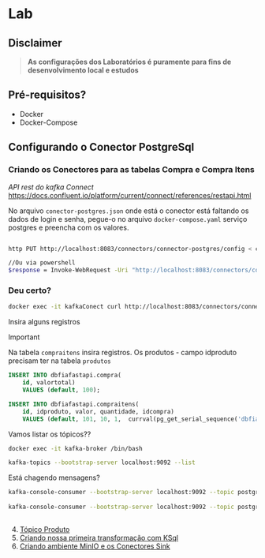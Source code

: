 # Lab

## Disclaimer
> **As configurações dos Laboratórios é puramente para fins de desenvolvimento local e estudos**


## Pré-requisitos?
* Docker
* Docker-Compose

## Configurando o Conector PostgreSql

### Criando os Conectores para as tabelas Compra e Compra Itens

*API rest do kafka Connect*
https://docs.confluent.io/platform/current/connect/references/restapi.html


No arquivo `conector-postgres.json` onde está o conector está faltando os dados de login e senha, pegue-o no arquivo `docker-compose.yaml` serviço postgres e preencha com os valores.

```bash

http PUT http://localhost:8083/connectors/connector-postgres/config < conectores/conector-postgres.json

//Ou via powershell
$response = Invoke-WebRequest -Uri "http://localhost:8083/connectors/connector-postgres/config" -Method Put -Body (Get-Content -Path "conectores/conector-postgres.json" -Raw) -ContentType "application/json"; $response.Content


```

### Deu certo?

```bash
docker exec -it kafkaConect curl http://localhost:8083/connectors/connector-postgres/status
```

Insira alguns registros

> [!IMPORTANT]
> Na tabela `compraitens` insira registros.
> Os produtos - campo idproduto precisam ter na tabela  `produtos`


```sql
INSERT INTO dbfiafastapi.compra(
	id, valortotal)
	VALUES (default, 100);

INSERT INTO dbfiafastapi.compraitens(
	id, idproduto, valor, quantidade, idcompra)
	VALUES (default, 101, 10, 1,  currval(pg_get_serial_sequence('dbfiafastapi.compra','id')));
```	

Vamos listar os tópicos?? 

```bash
docker exec -it kafka-broker /bin/bash

kafka-topics --bootstrap-server localhost:9092 --list 
```

Está chagendo mensagens?

```bash
kafka-console-consumer --bootstrap-server localhost:9092 --topic postgres.dbfiafastapi.compra --from-beginning
	
kafka-console-consumer --bootstrap-server localhost:9092 --topic postgres.dbfiafastapi.compraitens --from-beginning
	
```



4. [Tópico Produto](../topico-produto//README.md)
5. [Criando nossa primeira transformação com KSql](../transformacao-ksql/README.md)
6. [Criando ambiente MinIO e os Conectores Sink ](../minio/README.md)